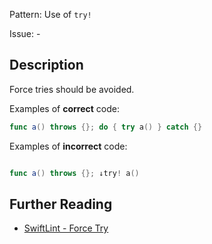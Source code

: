 Pattern: Use of `try!`

Issue: -

## Description

Force tries should be avoided.

Examples of **correct** code:
```swift
func a() throws {}; do { try a() } catch {}

```
Examples of **incorrect** code:
```swift

func a() throws {}; ↓try! a()

```

## Further Reading

* [SwiftLint - Force Try](https://realm.github.io/SwiftLint/force_try.html)